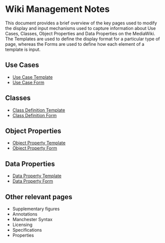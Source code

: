 # Wiki Management Notes
This document provides a brief overview of the key pages used to modify the display and input mechanisms used to capture information about Use Cases, Classes, Object Properties and Data Properties on the MediaWiki. The Templates are used to define the display format for a particular type of page, whereas the Forms are used to define how each element of a template is input.

## Use Cases
* [Use Case Template](http://citydata.utoronto.ca/index.php/Template:Use_Case)
* [Use Case Form](http://citydata.utoronto.ca/index.php/Form:Use_Case_Definition)

## Classes
* [Class Definition Template](http://citydata.utoronto.ca/index.php/Template:Class_Definition)
* [Class Definition Form](http://citydata.utoronto.ca/index.php/Form:Class_Definition)

## Object Properties
* [Object Property Template](http://citydata.utoronto.ca/index.php/Template:Object_Property_Definition)
* [Object Property Form](http://citydata.utoronto.ca/index.php/Template:Object_Property_Definition)

## Data Properties
* [Data Property Template](http://citydata.utoronto.ca/index.php/Template:Data_Property_Definition)
* [Data Property Form](http://citydata.utoronto.ca/index.php/Form:Data_Property_Definition)

## Other relevant pages
* Supplementary figures
* Annotations
* Manchester Syntax
* Licensing
* Specifications
* Properties
